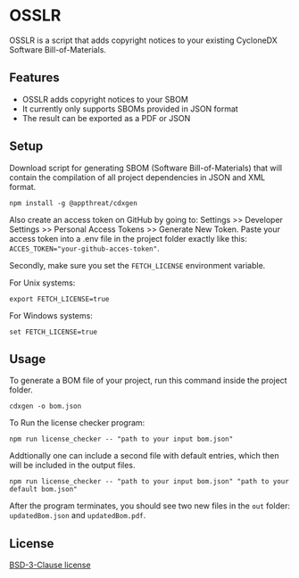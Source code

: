 # OSSLR

OSSLR is a script that adds copyright notices to your existing CycloneDX Software Bill-of-Materials.

## Features

- OSSLR adds copyright notices to your SBOM
- It currently only supports SBOMs provided in JSON format
- The result can be exported as a PDF or JSON

## Setup

Download script for generating SBOM (Software Bill-of-Materials) that will contain the compilation of all project dependencies in JSON and XML format.

```
npm install -g @appthreat/cdxgen
```

Also create an access token on GitHub by going to: Settings >> Developer Settings >> Personal Access Tokens >> Generate New Token. Paste your access token into a .env file in the project folder exactly like this: ```ACCES_TOKEN="your-github-acces-token"```.

Secondly, make sure you set the ```FETCH_LICENSE```  environment variable.

For Unix systems:
```
export FETCH_LICENSE=true
```
For Windows systems:
```
set FETCH_LICENSE=true
```


## Usage

To generate a BOM file of your project, run this command inside the project folder.

```
cdxgen -o bom.json
```
To Run the license checker program:

```
npm run license_checker -- "path to your input bom.json"
```

Addtionally one can include a second file with default entries, which then will be included in the output files.

```
npm run license_checker -- "path to your input bom.json" "path to your default bom.json"
```

After the program terminates, you should see two new files in the ```out``` folder:
```updatedBom.json``` and ```updatedBom.pdf```. 

## License

[BSD-3-Clause license](https://github.com/MaibornWolff/OSSLR/blob/develop/LICENSE)
